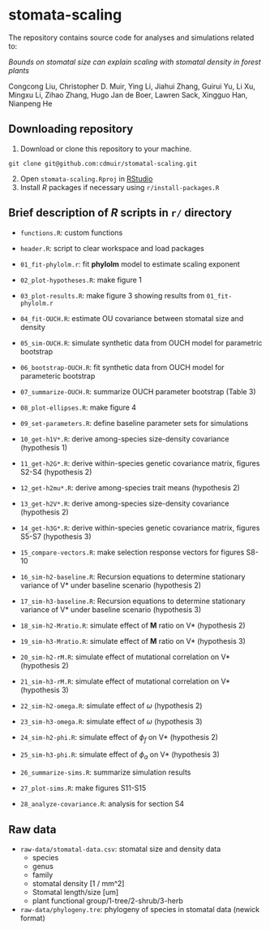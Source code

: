 # stomata-scaling

The repository contains source code for analyses and simulations related to:

*Bounds on stomatal size can explain scaling with stomatal density in forest plants*

Congcong Liu, Christopher D. Muir, Ying Li, Jiahui Zhang, Guirui Yu, Li Xu, Mingxu Li, Zihao Zhang,  Hugo Jan de Boer,  Lawren Sack, Xingguo Han, Nianpeng He

## Downloading repository 

1. Download or clone this repository to your machine.

```
git clone git@github.com:cdmuir/stomatal-scaling.git
```

2. Open `stomata-scaling.Rproj` in [RStudio](https://www.rstudio.com/)
3. Install *R* packages if necessary using `r/install-packages.R`

## Brief description of *R* scripts in `r/` directory

- `functions.R`: custom functions
- `header.R`: script to clear workspace and load packages

- `01_fit-phylolm.r`: fit **phylolm** model to estimate scaling exponent
- `02_plot-hypotheses.R`: make figure 1
- `03_plot-results.R`: make figure 3 showing results from `01_fit-phylolm.r`
- `04_fit-OUCH.R`: estimate OU covariance between stomatal size and density
- `05_sim-OUCH.R`: simulate synthetic data from OUCH model for parametric bootstrap
- `06_bootstrap-OUCH.R`: fit synthetic data from OUCH model for parameteric bootstrap
- `07_summarize-OUCH.R`: summarize OUCH parameter bootstrap (Table 3)
- `08_plot-ellipses.R`: make figure 4
- `09_set-parameters.R`: define baseline parameter sets for simulations
- `10_get-h1V*.R`: derive among-species size-density covariance (hypothesis 1)
- `11_get-h2G*.R`: derive within-species genetic covariance matrix, figures S2-S4 (hypothesis 2)
- `12_get-h2mu*.R`: derive among-species trait means (hypothesis 2)
- `13_get-h2V*.R`: derive among-species size-density covariance (hypothesis 2)
- `14_get-h3G*.R`: derive within-species genetic covariance matrix, figures S5-S7 (hypothesis 3)
- `15_compare-vectors.R`: make selection response vectors for figures S8-10
- `16_sim-h2-baseline.R`: Recursion equations to determine stationary variance of V* under baseline scenario (hypothesis 2)
- `17_sim-h3-baseline.R`: Recursion equations to determine stationary variance of V* under baseline scenario (hypothesis 3)
- `18_sim-h2-Mratio.R`: simulate effect of **M** ratio on V* (hypothesis 2)
- `19_sim-h3-Mratio.R`: simulate effect of **M** ratio on V* (hypothesis 3)
- `20_sim-h2-rM.R`: simulate effect of mutational correlation on V* (hypothesis 2)
- `21_sim-h3-rM.R`: simulate effect of mutational correlation on V* (hypothesis 3)
- `22_sim-h2-omega.R`: simulate effect of $\omega$ (hypothesis 2)
- `23_sim-h3-omega.R`: simulate effect of $\omega$ (hypothesis 3)
- `24_sim-h2-phi.R`: simulate effect of $\phi_f$ on V* (hypothesis 2)
- `25_sim-h3-phi.R`: simulate effect of $\phi_a$ on V* (hypothesis 3)
- `26_summarize-sims.R`: summarize simulation results
- `27_plot-sims.R`: make figures S11-S15
- `28_analyze-covariance.R`: analysis for section S4

## Raw data

- `raw-data/stomatal-data.csv`: stomatal size and density data
  + species
  + genus
  + family
  + stomatal density [1 / mm^2]
  + Stomatal length/size [um]
  + plant functional group/1-tree/2-shrub/3-herb
- `raw-data/phylogeny.tre`: phylogeny of species in stomatal data (newick format)
